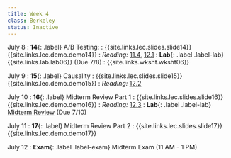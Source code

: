 ```yaml
---
title: Week 4
class: Berkeley
status: Inactive
---
```


July 8
: **14**{: .label} A/B Testing:
    : {{site.links.lec.slides.slide14}} {{site.links.lec.demo.demo14}}
: _Reading:_ [11.4](https://inferentialthinking.com/chapters/11/4/Error_Probabilities.html), [12.1](https://inferentialthinking.com/chapters/12/1/AB_Testing.html)
: **Lab**{: .label .label-lab} {{site.links.lab.lab06}} (Due 7/8)
    : {{site.links.wksht.wksht06}}

July 9
: **15**{: .label} Causality
    : {{site.links.lec.slides.slide15}} {{site.links.lec.demo.demo15}}
: _Reading:_ [12.2](https://inferentialthinking.com/chapters/12/2/Causality.html)

July 10
: **16**{: .label} Midterm Review Part 1
    : {{site.links.lec.slides.slide16}} {{site.links.lec.demo.demo16}}
: _Reading:_ [12.3](https://inferentialthinking.com/chapters/12/3/Deflategate.html)
: **Lab**{: .label .label-lab} [Midterm Review](https://drive.google.com/file/d/1aIlqVwBc0p1dJ8V-zbQwDl5jWDgUBacc/view?usp=sharing) (Due 7/10)

July 11
: **17**{: .label} Midterm Review Part 2
    : {{site.links.lec.slides.slide17}} {{site.links.lec.demo.demo17}}

July 12
: **Exam**{: .label .label-exam} Midterm Exam (11 AM - 1 PM)

